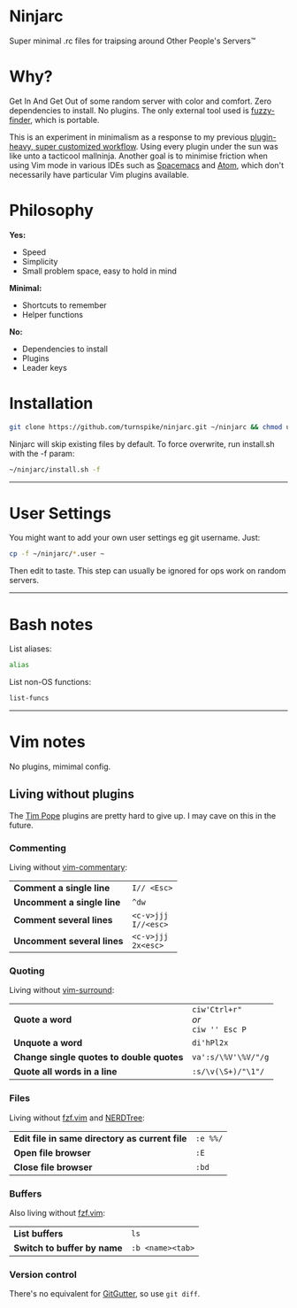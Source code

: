 # Ninjarc
Super minimal .rc files for traipsing around Other People's Servers™

# Why?

Get In And Get Out of some random server with color and comfort. Zero dependencies to install. No plugins. The only external tool used is [fuzzy-finder](https://github.com/junegunn/fzf/), which is portable.

This is an experiment in minimalism as a response to my previous [plugin-heavy, super customized workflow](https://github.com/turnspike/aetherwolf). Using every plugin under the sun was like unto a tacticool mallninja. Another goal is to minimise friction when using Vim mode in various IDEs such as [Spacemacs](http://spacemacs.org) and [Atom](https://atom.io), which don't necessarily have particular Vim plugins available. 

# Philosophy

**Yes:**
- Speed
- Simplicity
- Small problem space, easy to hold in mind

**Minimal:**
- Shortcuts to remember
- Helper functions

**No:**
- Dependencies to install
- Plugins
- Leader keys

# Installation
```sh
git clone https://github.com/turnspike/ninjarc.git ~/ninjarc && chmod u+x ~/ninjarc/install.sh && ~/ninjarc/install.sh
```

Ninjarc will skip existing files by default. To force overwrite, run install.sh with the -f param:
```sh
~/ninjarc/install.sh -f
```

---

# User Settings

You might want to add your own user settings eg git username. Just:
```sh
cp -f ~/ninjarc/*.user ~
```

Then edit to taste. This step can usually be ignored for ops work on random servers.

---
# Bash notes

List aliases:
```sh
alias
```

List non-OS functions:
```sh
list-funcs
```

---
# Vim notes

No plugins, mimimal config.

## Living without plugins

The [Tim Pope](https://github.com/tpope) plugins are pretty hard to give up. I may cave on this in the future.

### Commenting
Living without [vim-commentary](https://github.com/tpope/vim-commentary):

| | |
|-|-|
| **Comment a single line** | `I// <Esc>` |
| **Uncomment a single line** | `^dw` |
| **Comment several lines** | `<c-v>jjj` <br> `I//<esc>` |
| **Uncomment several lines** | `<c-v>jjj` <br> `2x<esc>` |

### Quoting
Living without [vim-surround](https://github.com/tpope/vim-surround):

| | |
|-|-|
| **Quote a word** | `ciw'Ctrl+r"` <br> *or* <br> `ciw '' Esc P` |
| **Unquote a word** | `di'hPl2x` |
| **Change single quotes to double quotes** | `va':s/\%V'\%V/"/g` |
| **Quote all words in a line** | `:s/\v(\S+)/"\1"/` |

### Files
Living without [fzf.vim](https://github.com/junegunn/fzf.vim) and [NERDTree](https://github.com/scrooloose/nerdtree):

| | |
|-|-|
| **Edit file in same directory as current file** | `:e %%/` |
| **Open file browser** | `:E` |
| **Close file browser** | `:bd` |

### Buffers
Also living without [fzf.vim](https://github.com/junegunn/fzf.vim):

| | |
|-|-|
| **List buffers** | `ls` |
| **Switch to buffer by name** | `:b <name><tab>` |

### Version control
There's no equivalent for [GitGutter](https://github.com/airblade/vim-gitgutter), so use `git diff`.

